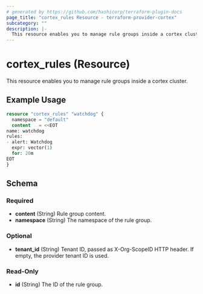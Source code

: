 ```yaml
---
# generated by https://github.com/hashicorp/terraform-plugin-docs
page_title: "cortex_rules Resource - terraform-provider-cortex"
subcategory: ""
description: |-
  This resource enables you to manage rule groups inside a cortex cluster.
---
```


# cortex_rules (Resource)

This resource enables you to manage rule groups inside a cortex cluster.

## Example Usage

```terraform
resource "cortex_rules" "watchdog" {
  namespace = "default"
  content   = <<EOT
name: watchdog
rules:
- alert: Watchdog
  expr: vector(1)
  for: 20m
EOT
}
```

<!-- schema generated by tfplugindocs -->
## Schema

### Required

- **content** (String) Rule group content.
- **namespace** (String) The namespace of the rule group.

### Optional

- **tenant_id** (String) Tenant ID, passed as X-Org-ScopeID HTTP header. If empty, the provider tenant ID is used.

### Read-Only

- **id** (String) The ID of the rule group.


